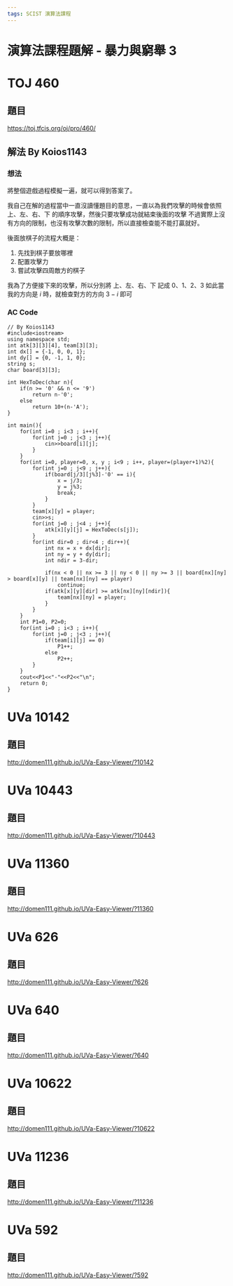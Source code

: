 ```yaml
---
tags: SCIST 演算法課程
---
```


# 演算法課程題解 - 暴力與窮舉 3

# TOJ 460
## 題目
https://toj.tfcis.org/oj/pro/460/

## 解法 By Koios1143
### 想法
將整個遊戲過程模擬一遍，就可以得到答案了。

我自己在解的過程當中一直沒讀懂題目的意思，一直以為我們攻擊的時候會依照 上、左、右、下 的順序攻擊，然後只要攻擊成功就結束後面的攻擊
不過實際上沒有方向的限制，也沒有攻擊次數的限制，所以直接檢查能不能打贏就好。

後面放棋子的流程大概是：
1. 先找到棋子要放哪裡
2. 配置攻擊力
3. 嘗試攻擊四周敵方的棋子

我為了方便接下來的攻擊，所以分別將 上、左、右、下 記成 0、1、2、3
如此當我的方向是 $i$ 時，就檢查對方的方向 $3-i$ 即可

### AC Code
```cpp=
// By Koios1143
#include<iostream>
using namespace std;
int atk[3][3][4], team[3][3];
int dx[] = {-1, 0, 0, 1};
int dy[] = {0, -1, 1, 0};
string s;
char board[3][3];

int HexToDec(char n){
	if(n >= '0' && n <= '9')
		return n-'0';
	else
		return 10+(n-'A');
}

int main(){
	for(int i=0 ; i<3 ; i++){
		for(int j=0 ; j<3 ; j++){
			cin>>board[i][j];
		}
	}
	for(int i=0, player=0, x, y ; i<9 ; i++, player=(player+1)%2){
		for(int j=0 ; j<9 ; j++){
			if(board[j/3][j%3]-'0' == i){
				x = j/3;
				y = j%3;
				break;
			}
		}
		team[x][y] = player;
		cin>>s;
		for(int j=0 ; j<4 ; j++){
			atk[x][y][j] = HexToDec(s[j]);
		}
		for(int dir=0 ; dir<4 ; dir++){
			int nx = x + dx[dir];
			int ny = y + dy[dir];
			int ndir = 3-dir;

			if(nx < 0 || nx >= 3 || ny < 0 || ny >= 3 || board[nx][ny] > board[x][y] || team[nx][ny] == player)
				continue;
			if(atk[x][y][dir] >= atk[nx][ny][ndir]){
				team[nx][ny] = player;
			}
		}
	}
	int P1=0, P2=0;
	for(int i=0 ; i<3 ; i++){
		for(int j=0 ; j<3 ; j++){
			if(team[i][j] == 0)
				P1++;
			else
				P2++;
		}
	}
	cout<<P1<<"-"<<P2<<"\n";
	return 0;
}
```

# UVa 10142
## 題目
http://domen111.github.io/UVa-Easy-Viewer/?10142

# UVa 10443
## 題目
http://domen111.github.io/UVa-Easy-Viewer/?10443

# UVa 11360
## 題目
http://domen111.github.io/UVa-Easy-Viewer/?11360

# UVa 626
## 題目
http://domen111.github.io/UVa-Easy-Viewer/?626

# UVa 640
## 題目
http://domen111.github.io/UVa-Easy-Viewer/?640

# UVa 10622
## 題目
http://domen111.github.io/UVa-Easy-Viewer/?10622

# UVa 11236
## 題目
http://domen111.github.io/UVa-Easy-Viewer/?11236

# UVa 592
## 題目
http://domen111.github.io/UVa-Easy-Viewer/?592
